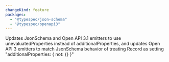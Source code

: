 ```yaml
---
changeKind: feature
packages:
  - "@typespec/json-schema"
  - "@typespec/openapi3"
---
```


Updates JsonSchema and Open API 3.1 emitters to use unevaluatedProperties instead of additionalProperties, and updates Open API 3 emitters to match JsonSchema behavior of treating Record<never> as setting "additionalProperties: { not: {} }"